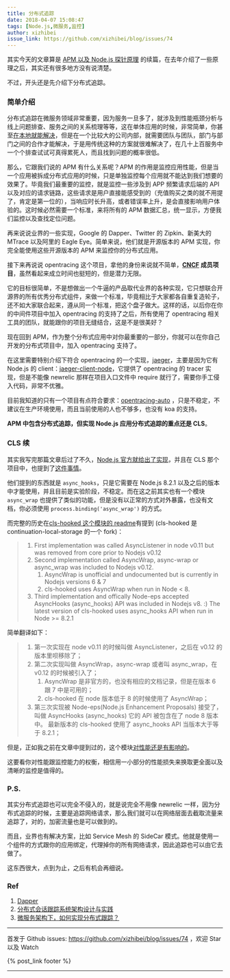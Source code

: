 ```yaml
---
title: 分布式追踪
date: 2018-04-07 15:08:47
tags: [Node.js,微服务,监控]
author: xizhibei
issue_link: https://github.com/xizhibei/blog/issues/74
---
```

<!-- en_title: distributed-tracing -->

其实今天的文章算是 [APM 以及 Node.js 探针原理](https://github.com/xizhibei/blog/issues/40) 的续篇，在去年介绍了一些原理之后，其实还有很多地方没有说清楚。

不过，开头还是先介绍下分布式追踪。

### 简单介绍

分布式追踪在微服务领域非常重要，因为服务一旦多了，就涉及到性能瓶颈分析与线上问题排查、服务之间的关系梳理等等，这在单体应用的时候，非常简单，你甚至[在本地就能解决](https://github.com/xizhibei/blog/issues/57)，但是在一个比较大的公司内部，就需要团队与团队，部门与部门之间的合作才能解决，于是用传统这种的方案就很难解决了，在几十上百服务中一个个排查试试可真得累死人，而且找到问题的概率很低。

那么，它跟我们说的 APM 有什么关系呢？APM 的作用是监控应用性能，但是当一个应用被拆成分布式应用的时候，只是单独监控每个应用就不能达到我们想要的效果了。毕竟我们最重要的监控，就是监控一些涉及到 APP 频繁请求后端的 API 以及对应的请求链路，这些请求是用户直接能感受到的（充值购买之类的就不用提了，肯定是第一位的），当响应时长升高，或者错误率上升，是会直接影响用户体验的。这时候必然需要一个标准，来将所有的 APM 数据汇总，统一显示，方便我们监控以及查找定位问题。

再来说说业界的一些实现，Google 的 Dapper、Twitter 的 Zipkin、新美大的 MTrace 以及阿里的 Eagle Eye。简单来说，他们就是开源版本的 APM 实现，你完全能使用这些开源版本的 APM 来监控你的分布式应用。

接下来再说说 opentracing 这个项目，拿他的身份来说就不简单，**[CNCF](https://www.cncf.io/) 成员项目**，虽然看起来成立时间也挺短的，但是潜力无限。

它的目标很简单，不是想做出一个牛逼的产品取代业界的各种实现，它只想联合开源界的所有优秀分布式组件，来做一个标准，毕竟相比于大家都各自重复造轮子，还不如大家联合起来，遵从同一个标准，把这个盘子做大。这样的话，以后你在你的中间件项目中加入 opentracing 的支持了之后，所有使用了 opentracing 相关工具的团队，就能跟你的项目无缝结合，这是不是很美好？

现在回到 APM，作为整个分布式应用中对你最重要的一部分，你就可以在你自己开发的分布式项目中，加入 opentracing 支持了。

在这里需要特别介绍下符合 opentracing 的一个实现，[jaeger](https://jaegertracing.netlify.com/)，主要是因为它有 Node.js 的 client：[jaeger-client-node](https://github.com/jaegertracing/jaeger-client-node)，它提供了 opentracing 的 tracer 实现，但是不能像 newrelic 那样在项目入口文件中 require 就行了，需要你手工侵入代码，非常不优雅。

目前我知道的只有一个项目有点符合要求：[opentracing-auto](https://github.com/RisingStack/opentracing-auto) ，只是不稳定，不建议在生产环境使用，而且当前使用的人也不够多，也没有 koa 的支持。

**APM 中包含分布式追踪，但实现 Node.js 应用分布式追踪的重点还是 CLS**。

### CLS 续

其实我写完那篇文章后过了不久，[Node.js 官方就给出了实现](https://github.com/nodejs/node/pull/12892)，并且在 CLS 那个项目中，也提到了[这件事情](https://github.com/othiym23/node-continuation-local-storage/issues/118)。

他们提到的东西就是 `async_hooks`，只是它需要在 Node.js 8.2.1 以及之后的版本中才能使用，并且目前是实验阶段，不稳定。而在这之前其实也有一个模块 `async_wrap` 也提供了类似的功能，但是没有以正常的方式对外暴露，也没有文档，你必须使用 `process.binding('async_wrap')` 的方式。

而完整的历史在[cls-hooked 这个模块的 readme](https://github.com/jeff-lewis/cls-hooked#readme)有提到 (cls-hooked 是 continuation-local-storage 的一个 fork)：

> 1.  First implementation was called AsyncListener in node v0.11 but was removed from core prior to Nodejs v0.12
> 2.  Second implementation called AsyncWrap, async-wrap or async_wrap was included to Nodejs v0.12.
>     1.  AsyncWrap is unofficial and undocumented but is currently in Nodejs versions 6 & 7
>     2.  cls-hooked uses AsyncWrap when run in Node \< 8.
> 3.  Third implementation and offically Node-eps accepted AsyncHooks (async_hooks) API was included in Nodejs v8. :) The latest version of cls-hooked uses async_hooks API when run in Node >= 8.2.1

简单翻译如下：

> 1.  第一次实现在 node v0.11 的时候叫做 AsyncListener，之后在 v0.12 的版本里呗移除了；
> 2.  第二次实现叫做 AsyncWrap，async-wrap 或者叫 async_wrap，在 v0.12 的时候被引入了；
>     1.  AsyncWrap 是非官方的，也没有相应的文档记录，但是在版本 6 跟 7 中是可用的；
>     2.  cls-hooked 在 node 版本低于 8 的时候使用了 AsyncWrap；
> 3.  第三次实现被 Node-eps(Node.js Enhancement Proposals) 接受了，叫做 AsyncHooks (async_hooks) 它的 API 被包含在了 node 8 版本中。 最新版本的 cls-hooked 使用了 async_hooks API 当版本大于等于 8.2.1；

但是，正如我之前在文章中提到过的，这个模块[对性能还是有影响的](https://github.com/bmeurer/async-hooks-performance-impact)。

这要看你对性能跟监控能力的权衡，相信用一小部分的性能损失来换取更全面以及清晰的监控是值得的。

### P.S.

其实分布式追踪也可以完全不侵入的，就是说完全不用像 newrelic 一样，因为分布式追踪的时候，主要是追踪网络请求，那么我们就可以在网络层面去截取流量来追踪了，对的，加密流量也是可以做到的。

而且，业界也有解决方案，比如 Service Mesh 的 SideCar 模式。他就是使用一个组件的方式跟你的应用绑定，代理掉你的所有网络请求，因此追踪也可以由它去做了。

这东西很大，点到为止，之后有机会再细说。

### Ref

1.  [Dapper](https://bigbully.github.io/Dapper-translation/)
2.  [分布式会话跟踪系统架构设计与实践](https://tech.meituan.com/mt-mtrace.html)
3.  [微服务架构下，如何实现分布式跟踪？](http://www.infoq.com/cn/articles/how-to-realize-distributed-tracking)


***
首发于 Github issues: https://github.com/xizhibei/blog/issues/74 ，欢迎 Star 以及 Watch

{% post_link footer %}
***